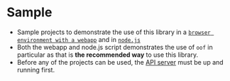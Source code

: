 # Sample
- Sample projects to demonstrate the use of this library in a [`browser environment with a webapp`](./webapp/) and in [`node.js`](./node/)
- Both the webapp and node.js script demonstrates the use of `oof` in particular as that is **the recommended way** to use this library.
- Before any of the projects can be used, the [API server](./server/) must be up and running first.